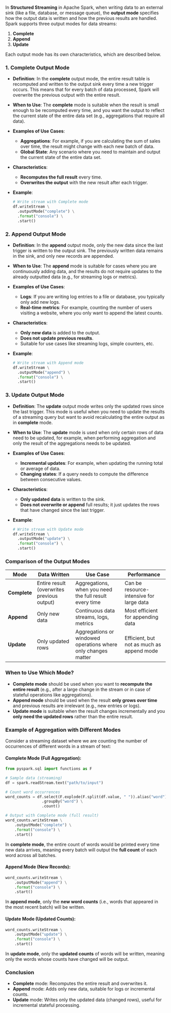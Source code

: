 In **Structured Streaming** in Apache Spark, when writing data to an external sink (like a file, database, or message queue), the **output mode** specifies how the output data is written and how the previous results are handled. Spark supports three output modes for data streams:

1. **Complete**
2. **Append**
3. **Update**

Each output mode has its own characteristics, which are described below.

### 1. **Complete Output Mode**

- **Definition**: In the **complete** output mode, the entire result table is recomputed and written to the output sink every time a new trigger occurs. This means that for every batch of data processed, Spark will overwrite the previous output with the entire result.
  
- **When to Use**: The **complete** mode is suitable when the result is small enough to be recomputed every time, and you want the output to reflect the current state of the entire data set (e.g., aggregations that require all data).

- **Examples of Use Cases**:
  - **Aggregations**: For example, if you are calculating the sum of sales over time, the result might change with each new batch of data.
  - **Global State**: Any scenario where you need to maintain and output the current state of the entire data set.

- **Characteristics**:
  - **Recomputes the full result** every time.
  - **Overwrites the output** with the new result after each trigger.

- **Example**:
  ```python
  # Write stream with Complete mode
  df.writeStream \
    .outputMode("complete") \
    .format("console") \
    .start()
  ```

### 2. **Append Output Mode**

- **Definition**: In the **append** output mode, only the new data since the last trigger is written to the output sink. The previously written data remains in the sink, and only new records are appended.

- **When to Use**: The **append** mode is suitable for cases where you are continuously adding data, and the results do not require updates to the already outputted data (e.g., for streaming logs or metrics).

- **Examples of Use Cases**:
  - **Logs**: If you are writing log entries to a file or database, you typically only add new logs.
  - **Real-time metrics**: For example, counting the number of users visiting a website, where you only want to append the latest counts.

- **Characteristics**:
  - **Only new data** is added to the output.
  - **Does not update previous results**.
  - Suitable for use cases like streaming logs, simple counters, etc.

- **Example**:
  ```python
  # Write stream with Append mode
  df.writeStream \
    .outputMode("append") \
    .format("console") \
    .start()
  ```

### 3. **Update Output Mode**

- **Definition**: The **update** output mode writes only the updated rows since the last trigger. This mode is useful when you need to update the results of a streaming query but want to avoid recalculating the entire output as in **complete** mode.

- **When to Use**: The **update** mode is used when only certain rows of data need to be updated, for example, when performing aggregation and only the result of the aggregations needs to be updated.

- **Examples of Use Cases**:
  - **Incremental updates**: For example, when updating the running total or average of data.
  - **Changing states**: If a query needs to compute the difference between consecutive values.

- **Characteristics**:
  - **Only updated data** is written to the sink.
  - **Does not overwrite or append** full results; it just updates the rows that have changed since the last trigger.
  
- **Example**:
  ```python
  # Write stream with Update mode
  df.writeStream \
    .outputMode("update") \
    .format("console") \
    .start()
  ```

### **Comparison of the Output Modes**

| **Mode**      | **Data Written**               | **Use Case**                              | **Performance**          |
|---------------|---------------------------------|-------------------------------------------|--------------------------|
| **Complete**  | Entire result (overwrites previous output) | Aggregations, when you need the full result every time | Can be resource-intensive for large data |
| **Append**    | Only new data                  | Continuous data streams, logs, metrics    | Most efficient for appending data |
| **Update**    | Only updated rows              | Aggregations or windowed operations where only changes matter | Efficient, but not as much as append mode |

### **When to Use Which Mode?**

- **Complete mode** should be used when you want to **recompute the entire result** (e.g., after a large change in the stream or in case of stateful operations like aggregations).
- **Append mode** should be used when the result **only grows over time** and previous results are irrelevant (e.g., new entries or logs).
- **Update mode** is suitable when the result changes incrementally and you **only need the updated rows** rather than the entire result.

### **Example of Aggregation with Different Modes**

Consider a streaming dataset where we are counting the number of occurrences of different words in a stream of text:

#### Complete Mode (Full Aggregation):
```python
from pyspark.sql import functions as F

# Sample data (streaming)
df = spark.readStream.text("path/to/input")

# Count word occurrences
word_counts = df.select(F.explode(F.split(df.value, " ")).alias("word")) \
                .groupBy("word") \
                .count()

# Output with Complete mode (full result)
word_counts.writeStream \
    .outputMode("complete") \
    .format("console") \
    .start()
```

In **complete mode**, the entire count of words would be printed every time new data arrives, meaning every batch will output the **full count** of each word across all batches.

#### Append Mode (New Records):
```python
word_counts.writeStream \
    .outputMode("append") \
    .format("console") \
    .start()
```

In **append mode**, only the **new word counts** (i.e., words that appeared in the most recent batch) will be written.

#### Update Mode (Updated Counts):
```python
word_counts.writeStream \
    .outputMode("update") \
    .format("console") \
    .start()
```

In **update mode**, only the **updated counts** of words will be written, meaning only the words whose counts have changed will be output.

### **Conclusion**
- **Complete** mode: Recomputes the entire result and overwrites it.
- **Append** mode: Adds only new data, suitable for logs or incremental counts.
- **Update** mode: Writes only the updated data (changed rows), useful for incremental stateful processing.
